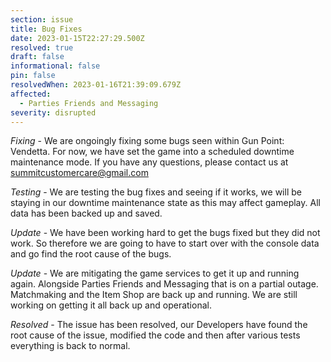```yaml
---
section: issue
title: Bug Fixes
date: 2023-01-15T22:27:29.500Z
resolved: true
draft: false
informational: false
pin: false
resolvedWhen: 2023-01-16T21:39:09.679Z
affected:
  - Parties Friends and Messaging
severity: disrupted
---
```

*Fixing* - We are ongoingly fixing some bugs seen within Gun Point: Vendetta. For now, we have set the game into a scheduled downtime maintenance mode. If you have any questions, please contact us at summitcustomercare@gmail.com

﻿*Testing* - We are testing the bug fixes and seeing if it works, we will be staying in our downtime maintenance state as this may affect gameplay. All data has been backed up and saved.

﻿*Update* - We have been working hard to get the bugs fixed but they did not work. So therefore we are going to have to start over with the console data and go find the root cause of the bugs.

﻿*Update* - We are mitigating the game services to get it up and running again. Alongside Parties Friends and Messaging that is on a partial outage. Matchmaking and the Item Shop are back up and running. We are still working on getting it all back up and operational.

*﻿Resolved* - The issue has been resolved, our Developers have found the root  cause of the issue, modified the code and then after various tests everything is back to normal.